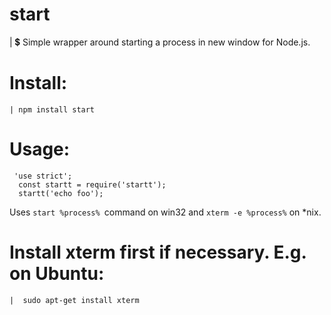 # start 
| 💲 Simple wrapper around starting a process in new window for Node.js.
#  Install:
```
| npm install start
```
 # Usage:
```
 'use strict';
  const startt = require('startt');
  startt('echo foo');
```
 Uses ```start %process% ```command on win32 and ```xterm -e %process%``` on *nix.
#  Install xterm first if necessary. E.g. on Ubuntu:
```
|  sudo apt-get install xterm
```
